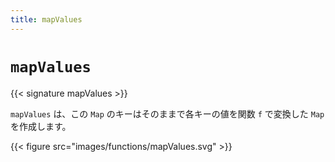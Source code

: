 ```yaml
---
title: mapValues
---
```


# `mapValues`

{{< signature mapValues >}}

`mapValues` は、この `Map` のキーはそのままで各キーの値を関数 `f` で変換した `Map` を作成します。

{{< figure src="images/functions/mapValues.svg" >}}
